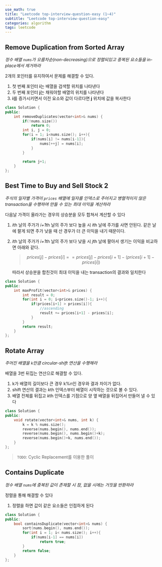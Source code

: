 ```yaml
---
use_math: true
title: "Leetcode top-interview-question-easy (1~4)"
subtitle: "Leetcode top-interview-question-easy"
categories: algorithm
tags: leetcode
---
```


## Remove Duplication from Sorted Array

*정수 배열 `nums`가 오름차순(non-decreasing)으로 정렬되있고 중복된 요소들을 in-place에서 제거하라*

2개의 포인터를 유지하여서 문제를 해결할 수 있다.

1. 첫 번째 포인터 **i**는 배열을 검색할 위치를 나타낸다
2. 두 번째 포인터 **j**는 채워야할 배열의 위치를 나타낸다
3. **i**를 증가시키면서 이전 요소와 값이 다르다면 **j** 위치에 값을 복사한다

``` c++
class Solution {
public:
    int removeDuplicates(vector<int>& nums) {
        if(!nums.size())
            return 0;
        int i, j = 0;
        for(i = 1; i<nums.size(); i++){
            if(nums[i] != nums[i-1]){
                nums[++j] = nums[i];
            }
        }
        
        return j+1;
    }
};
```



## Best Time to Buy and Sell Stock 2

*주식의 일자별 가격이 `prices` 배열에 일자를 인덱스로 주어지고 병렬적이지 않은 transaction을 수행하여 만들 수 있는 최대 이익을 계산하라*

다음날 가격이 올라가는 경우의 상승분을 모두 합쳐서 계산할 수 있다

1. *i*th 날의 주가가 *i+1*th 날의 주가 보다 높을 시 *i*th 날에 주가를 사면 안된다. 같은 날에 팔게 되면 주가 낮을 때 산 경우가 더 큰 이익을 내기 때문이다.

2. *i*th 날의 주가가 *i+1*th 날의 주가 보다 낮을 시 *j*th 날에 팔아서 생기는 이익을 비교하면 아래와 같다. 

   > $$ prices[j] - prices[i] == prices[j] - prices[i+1]  - (prices[i+1] - prices[i]) $$

   따라서 상승분을 합친것이 최대 이익을 내는 transaction의 결과와 일치한다

``` c++
class Solution {
public:
    int maxProfit(vector<int>& prices) {
        int result = 0;
        for(int i = 0; i<prices.size()-1; i++){
            if(prices[i+1] > prices[i]){
                //ascending
                result += prices[i+1] - prices[i];
            }
        }
        return result;
    }
};
```



## Rotate Array

*주어진 배열을 `k`만큼 circular-shift 연산을 수행해라*

배열을 3번 뒤집는 연산으로 해결할 수 있다.

1. k가 배열의 길이보다 큰 경우 k%n인 경우와 결과 차이가 없다.
2. shift 연산의 결과는 *k*th 인덱스부터 배열이 시작하는 것으로 볼 수 있다.
3. 배열 전체를 뒤집고 *k*th 인덱스를 기점으로 양 옆 배열을 뒤집어서 만들어 낼 수 있다

``` c++
class Solution {
public:
    void rotate(vector<int>& nums, int k) {
        k = k % nums.size();
        reverse(nums.begin(), nums.end());
        reverse(nums.begin(), nums.begin()+k);
        reverse(nums.begin()+k, nums.end());
    }
};
```

> `TODO`: Cyclic Replacement를 이용한 풀이 



## Contains Duplicate

*정수 배열 `nums`에 중복된 값이 존재할 시 참, 없을 시에는 거짓을 반환하라*

정렬을 통해 해결할 수 있다

1. 정렬을 하면 값이 같은 요소들은 인접하게 된다

``` C++
class Solution {
public:
    bool containsDuplicate(vector<int>& nums) {
        sort(nums.begin(), nums.end());
        for(int i = 1; i< nums.size(); i++){
            if(nums[i-1] == nums[i])
                return true;
        }
        return false;
    }
};
```

